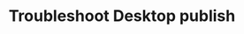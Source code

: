 ---
title: Troubleshoot Desktop publish
description: Troubleshoot Desktop publish
author: 
manager: 
ms.reviewer: ''

ms.service: powerbi
ms.subservice: powerbi-desktop
ms.topic: conceptual
ms.date: 06/27/2023
ms.author:  

LocalizationGroup:  
---